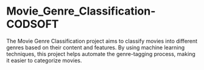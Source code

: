 # Movie_Genre_Classification-CODSOFT
The Movie Genre Classification project aims to classify movies into different genres based on their content and features. By using machine learning techniques, this project helps automate the genre-tagging process, making it easier to categorize movies.

